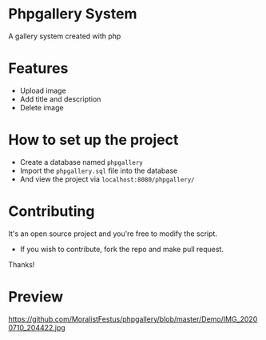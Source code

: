 # Phpgallery System

A gallery system created with php

# Features
* Upload image <br>
* Add title and description<br>
* Delete image <br>

# How to set up the project
* Create a database named `phpgallery` <br>
* Import the `phpgallery.sql` file into the database <br>
* And view the project via `localhost:8080/phpgallery/` <br>

# Contributing
It's an open source project and you're free to modify the script. <br>
* If you wish to contribute, fork the repo and make pull request. <br>

Thanks! 

# Preview 
https://github.com/MoralistFestus/phpgallery/blob/master/Demo/IMG_20200710_204422.jpg
